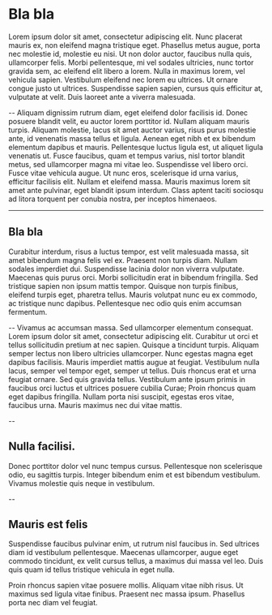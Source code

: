# Bla bla 

Lorem ipsum dolor sit amet, consectetur adipiscing elit. Nunc placerat mauris ex, non eleifend magna tristique eget. Phasellus metus augue, porta nec molestie id, molestie eu nisi. Ut non dolor auctor, faucibus nulla quis, ullamcorper felis. Morbi pellentesque, mi vel sodales ultricies, nunc tortor gravida sem, ac eleifend elit libero a lorem. Nulla in maximus lorem, vel vehicula sapien. Vestibulum eleifend nec lorem eu ultrices. Ut ornare congue justo ut ultrices. Suspendisse sapien sapien, cursus quis efficitur at, vulputate at velit. Duis laoreet ante a viverra malesuada.

--
Aliquam dignissim rutrum diam, eget eleifend dolor facilisis id. Donec posuere blandit velit, eu auctor lorem porttitor id. Nullam aliquam mauris turpis. Aliquam molestie, lacus sit amet auctor varius, risus purus molestie ante, id venenatis massa tellus et ligula. Aenean eget nibh et ex bibendum elementum dapibus et mauris. Pellentesque luctus ligula est, ut aliquet ligula venenatis ut. Fusce faucibus, quam et tempus varius, nisl tortor blandit metus, sed ullamcorper magna mi vitae leo. Suspendisse vel libero orci. Fusce vitae vehicula augue. Ut nunc eros, scelerisque id urna varius, efficitur facilisis elit. Nullam et eleifend massa. Mauris maximus lorem sit amet ante pulvinar, eget blandit ipsum interdum. Class aptent taciti sociosqu ad litora torquent per conubia nostra, per inceptos himenaeos. 

---
## Bla bla 

Curabitur interdum, risus a luctus tempor, est velit malesuada massa, sit amet bibendum magna felis vel ex. Praesent non turpis diam. Nullam sodales imperdiet dui. Suspendisse lacinia dolor non viverra vulputate. Maecenas quis purus orci. Morbi sollicitudin erat in bibendum fringilla. Sed tristique sapien non ipsum mattis tempor. Quisque non turpis finibus, eleifend turpis eget, pharetra tellus. Mauris volutpat nunc eu ex commodo, ac tristique nunc dapibus. Pellentesque nec odio quis enim accumsan fermentum. 

--
Vivamus ac accumsan massa. Sed ullamcorper elementum consequat. Lorem ipsum dolor sit amet, consectetur adipiscing elit. Curabitur ut orci et tellus sollicitudin pretium at nec sapien. Quisque a tincidunt turpis. Aliquam semper lectus non libero ultricies ullamcorper. Nunc egestas magna eget dapibus facilisis. Mauris imperdiet mattis augue at feugiat. Vestibulum nulla lacus, semper vel tempor eget, semper ut tellus. Duis rhoncus erat et urna feugiat ornare. Sed quis gravida tellus. Vestibulum ante ipsum primis in faucibus orci luctus et ultrices posuere cubilia Curae; Proin rhoncus quam eget dapibus fringilla. Nullam porta nisi suscipit, egestas eros vitae, faucibus urna. Mauris maximus nec dui vitae mattis. 



--
## Nulla facilisi. 
Donec porttitor dolor vel nunc tempus cursus. Pellentesque non scelerisque odio, eu sagittis turpis. Integer bibendum enim et est bibendum vestibulum. Vivamus molestie quis neque in vestibulum. 



--
## Mauris est felis
Suspendisse faucibus pulvinar enim, ut rutrum nisl faucibus in. Sed ultrices diam id vestibulum pellentesque. Maecenas ullamcorper, augue eget commodo tincidunt, ex velit cursus tellus, a maximus dui massa vel leo. Duis quis quam id tellus tristique vehicula in eget nulla.

Proin rhoncus sapien vitae posuere mollis. Aliquam vitae nibh risus. Ut maximus sed ligula vitae finibus. Praesent nec massa ipsum. Phasellus porta nec diam vel feugiat. 

